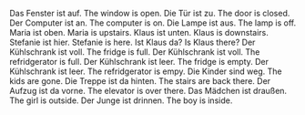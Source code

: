 Das Fenster ist auf.
The window is open.
Die Tür ist zu.
The door is closed.
Der Computer ist an.
The computer is on.
Die Lampe ist aus.
The lamp is off.
Maria ist oben.
Maria is upstairs.
Klaus ist unten.
Klaus is downstairs.
Stefanie ist hier.
Stefanie is here.
Ist Klaus da?
Is Klaus there?
Der Kühlschrank ist voll.
The fridge is full.
Der Kühlschrank ist voll.
The refridgerator is full.
Der Kühlschrank ist leer.
The fridge is empty.
Der Kühlschrank ist leer.
The refridgerator is empy.
Die Kinder sind weg.
The kids are gone.
Die Treppe ist da hinten.
The stairs are back there.
Der Aufzug ist da vorne.
The elevator is over there.
Das Mädchen ist draußen.
The girl is outside.
Der Junge ist drinnen.
The boy is inside.








